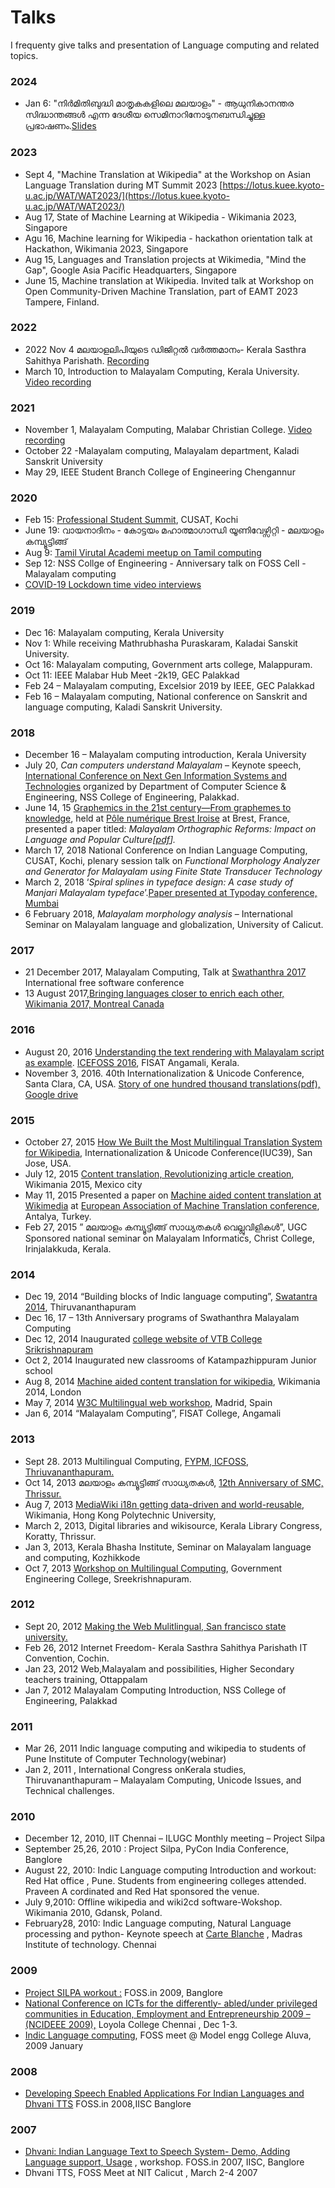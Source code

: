 # Talks

I frequenty give talks and presentation of Language computing and related topics.

### 2024

* Jan 6: "നിർമിതിബുദ്ധി മാതൃകകളിലെ മലയാളം" - ആധുനികാനന്തര സിദ്ധാന്തങ്ങൾ എന്ന ദേശീയ സെമിനാറിനോടുനബന്ധിച്ചുള്ള പ്രഭാഷണം.[Slides](https://docs.google.com/presentation/d/1tTjdwSdN8h08-MwAoiwDwwJDhrSEDbVyEvw3KK1CzuM/edit#slide=id.p)

### 2023

* Sept 4, "Machine Translation at Wikipedia" at the Workshop on Asian Language Translation during MT Summit 2023 [https://lotus.kuee.kyoto-u.ac.jp/WAT/WAT2023/](https://lotus.kuee.kyoto-u.ac.jp/WAT/WAT2023/)
* Aug 17, State of Machine Learning at Wikipedia - Wikimania 2023, Singapore
* Agu 16, Machine learning for Wikipedia - hackathon orientation talk at Hackathon, Wikimania 2023, Singapore
* Aug 15, Languages and Translation projects at Wikimedia, "Mind the Gap", Google Asia Pacific Headquarters, Singapore
* June 15, Machine translation at Wikipedia. Invited talk at Workshop on Open Community-Driven Machine Translation, part of EAMT 2023 Tampere, Finland.

### 2022

* 2022 Nov 4 മലയാളലിപിയുടെ ഡിജിറ്റൽ വർത്തമാനം- Kerala Sasthra Sahithya Parishath. [Recording](https://www.youtube.com/watch?v=9F7nF82Jnhk)&#x20;
* March 10, Introduction to Malayalam Computing, Kerala University. [Video recording](https://www.youtube.com/watch?v=nM\_WyQQN2\_M)

### 2021

* November 1, Malayalam Computing, Malabar Christian College. [Video recording](https://www.youtube.com/watch?v=ox89Ia\_eGyw)
* October 22 -Malayalam computing, Malayalam department, Kaladi Sanskrit University
* May 29, IEEE Student Branch College of Engineering Chengannur

### 2020 <a href="#2020" id="2020"></a>

* Feb 15: [Professional Student Summit](https://thottingal.in/blog/2020/02/27/professional-student-summit/), CUSAT, Kochi
* June 19: വായനാദിനം - കോട്ടയം മഹാത്മാഗാന്ധി യൂണിവേഴ്സിറ്റി - മലയാളം കമ്പ്യൂട്ടിങ്ങ്
* Aug 9: [Tamil Virutal Academi meetup on Tamil computing](https://thottingal.in/blog/2020/08/20/tamil-computing-virtual-meetup/)
* Sep 12: NSS Collge of Engineering - Anniversary talk on FOSS Cell - Malayalam computing
* [COVID-19 Lockdown time video interviews](https://thottingal.in/blog/2020/06/20/video-interviews-smc-and-foss/)

### 2019 <a href="#2019" id="2019"></a>

* Dec 16: Malayalam computing, Kerala University
* Nov 1: While receiving Mathrubhasha Puraskaram, Kaladai Sanskit University.
* Oct 16: Malayalam computing, Government arts college, Malappuram.
* Oct 11: IEEE Malabar Hub Meet -2k19, GEC Palakkad
* Feb 24 – Malayalam computing,  Excelsior 2019 by IEEE, GEC Palakkad
* Feb 16 – Malayalam computing, National conference on Sanskrit and language computing, Kaladi Sanskrit University.

### 2018 <a href="#2018" id="2018"></a>

* December 16 – Malayalam computing introduction, Kerala University
* July 20, _Can computers understand Malayalam_ – Keynote speech, [International Conference on Next Gen Information Systems and Technologies](http://ngist18.com/) organized by Department of Computer Science & Engineering, NSS College of Engineering, Palakkad.
* June 14, 15 [Graphemics in the 21st century—From graphemes to knowledge](http://conferences.telecom-bretagne.eu/grafematik/), held at [Pôle numérique Brest Iroise](https://campusnumerique-carte.u-bretagneloire.fr/Plouzane.TA\_Pole\_Iroise.html) at Brest, France, presented a paper titled: _Malayalam Orthographic Reforms: Impact on Language and Popular Culture\[_[_pdf_](https://thottingal.in/documents/Malayalam%20Orthographic%20Reforms\_%20Impact%20on%20Language%20and%20Popular%20Culture.pdf)_]._
* March 17, 2018 National Conference on Indian Language Computing, CUSAT, Kochi, plenary session talk on  _Functional Morphology Analyzer and Generator for Malayalam using Finite State Transducer Technology_
* March 2, 2018 ‘_Spiral splines in typeface design: A case study of Manjari Malayalam typeface_’.[Paper presented at Typoday conference, Mumbai](https://thottingal.in/blog/2018/03/04/typoday-2018/)
* 6 February 2018, _Malayalam morphology analysis_ – International Seminar on Malayalam language and globalization, University of Calicut.

### 2017 <a href="#2017" id="2017"></a>

* 21 December  2017, Malayalam Computing, Talk at [Swathanthra 2017](https://swatantra.net.in/) International free software conference
* 13 August 2017,[Bringing languages closer to enrich each other, Wikimania 2017, Montreal Canada](https://wikimania2017.wikimedia.org/wiki/Submissions/Bringing\_languages\_closer\_to\_enrich\_each\_other)

### 2016 <a href="#2016" id="2016"></a>

* August 20, 2016 [Understanding the text rendering with Malayalam script as example](http://thottingal.in/presentations/Malayalam\_Text\_Rendering.pdf). [ICEFOSS 2016](http://icefoss.fisat.ac.in/), FISAT Angamali, Kerala.
* November 3, 2016. 40th Internationalization & Unicode Conference, Santa Clara, CA, USA. [Story of one hundred thousand translations(pdf),](http://www.unicodeconference.org/presentations/S8T1-Thottingal.pdf) [Google drive](https://docs.google.com/presentation/d/1\_lG\_qvmpJqEaus1dGWI0xQehRuzSo8hcChpJW-m8j-c/edit#slide=id.gb6182c216\_3\_8)

### 2015 <a href="#2015" id="2015"></a>

* October 27, 2015  [How We Built the Most Multilingual Translation System for Wikipedia](https://docs.google.com/presentation/d/1uLy-euyn1m0ku\_qMO0t0nWzES\_36vslC5N4H7VQQgeQ/), Internationalization & Unicode Conference(IUC39), San Jose, USA.
* July 12, 2015 [Content translation, Revolutionizing article creation](https://wikimania2015.wikimedia.org/wiki/Submissions/Revolutionizing\_article\_creation\_using\_Content\_Translation), Wikimania 2015, Mexico city
* May 11, 2015 Presented a paper on [Machine aided content translation at Wikimedia](http://thottingal.in/documents/eamt2015\_cx.pdf) at [European Association of Machine Translation conference](http://eamt2015.org/), Antalya, Turkey.
* Feb 27, 2015 ” മലയാളം കമ്പ്യൂട്ടിങ്ങ് സാധ്യതകള്‍ വെല്ലുവിളികള്‍”, UGC Sponsored national seminar on Malayalam Informatics, Christ College, Irinjalakkuda, Kerala.

### 2014 <a href="#2014" id="2014"></a>

* Dec 19, 2014 “Building blocks of Indic language computing”, [Swatantra 2014](http://icfoss.in/fs2014/prog.html), Thiruvananthapuram
* Dec 16, 17 – 13th Anniversary programs of Swathanthra Malayalam Computing
* Dec 12, 2014 Inaugurated [college website of VTB College Srikrishnapuram](http://vtb.ac.in/)
* Oct 2, 2014 Inaugurated new classrooms of Katampazhippuram Junior school
* Aug 8, 2014 [Machine aided content translation for wikipedia](http://thottingal.in/blog/2014/08/18/talk-at-wikimania-2014/), Wikimania 2014, London
* May 7, 2014 [W3C Multilingual web workshop](http://www.multilingualweb.eu/documents/2014-madrid-workshop/2014-madrid-program), Madrid, Spain
* Jan 6, 2014 “Malayalam Computing”, FISAT College, Angamali&#x20;

### 2013 <a href="#2013" id="2013"></a>

* Sept 28. 2013 Multilingual Computing, [FYPM, ICFOSS, Thriuvananthapuram.](http://programs.icfoss.org/fypm2013/schedule.html)
* Oct 14, 2013  മലയാളം കമ്പ്യൂട്ടിങ്ങ് സാധ്യതകള്‍, [12th Anniversary of SMC, Thrissur.](http://12.smc.org.in/)
* Aug 7, 2013  [MediaWiki i18n getting data-driven and world-reusable](https://wikimania2013.wikimedia.org/wiki/Submissions/MediaWiki\_i18n\_getting\_data-driven\_and\_world-reusable), Wikimania, Hong Kong Polytechnic University,
* March 2, 2013, Digital libraries and wikisource, Kerala Library Congress, Koratty, Thrissur.
* Jan 3, 2013, Kerala Bhasha Institute, Seminar on Malayalam language and computing, Kozhikkode
* Oct 7, 2013 [Workshop on Multilingual Computing](http://www.simplegroups.in/2013/10/workshop-on-multilingual-computing.html), Government Engineering College, Sreekrishnapuram.

### 2012 <a href="#2012" id="2012"></a>

* Sept 20, 2012 [Making the Web Mulitlingual, San francisco state university.](http://commons.sfsu.edu/event/making-web-multilingual-wikipedia)
* Feb 26, 2012 Internet Freedom- Kerala Sasthra Sahithya Parishath IT Convention, Cochin.
* Jan 23, 2012 Web,Malayalam and possibilities, Higher Secondary teachers training, Ottappalam
* Jan 7, 2012 Malayalam Computing Introduction, NSS College of Engineering, Palakkad

### 2011 <a href="#2011" id="2011"></a>

* Mar 26, 2011 Indic language computing and wikipedia to students of Pune Institute of Computer Technology(webinar)
* Jan 2,  2011 , International Congress onKerala studies, Thiruvananthapuram – Malayalam Computing, Unicode Issues, and Technical challenges.

### 2010 <a href="#2010" id="2010"></a>

* December 12, 2010,  IIT Chennai – ILUGC Monthly meeting – Project Silpa
* September 25,26, 2010 : Project Silpa, PyCon India Conference, Banglore
* August 22, 2010:  Indic Language computing Introduction and workout: Red Hat office , Pune. Students from engineering colleges attended. Praveen A cordinated and Red Hat sponsored the venue.
* July 9,2010:  Offline wikipedia and wiki2cd software-Wokshop. Wikimania 2010, Gdansk, Poland.
* February28, 2010: Indic Language computing, Natural Language processing and python- Keynote speech at [Carte Blanche](http://www.cb.csmit.org/cbx/) , Madras Institute of technology. Chennai

### 2009 <a href="#2009" id="2009"></a>

* [Project SILPA workout :](http://foss.in/2009/schedules/talkdetailspub.php?talkid=70) FOSS.in 2009, Banglore
* [National Conference on ICTs for the differently- abled/under privileged communities in Education, Employment and Entrepreneurship 2009 – (NCIDEEE 2009),](http://cis-india.org/events/ncideee-2009) Loyola College Chennai , Dec 1-3.
* [Indic Language computing](http://www.sarathlakshman.info/2009/01/28/fossmeet-mec-is-over/), FOSS meet @ Model engg College Aluva, 2009 January

### 2008 <a href="#2008" id="2008"></a>

* [Developing Speech Enabled Applications For Indian Languages and Dhvani TTS](http://foss.in/2008/register/speakers/talkdetailspub.php?talkid=586) FOSS.in 2008,IISC Banglore

### 2007 <a href="#2007" id="2007"></a>

* [Dhvani: Indian Language Text to Speech System- Demo, Adding Language support, Usage](http://foss.in/2007/register/speakers/talkdetailspub.php?talkid=370) , workshop. FOSS.in 2007, IISC, Banglore
* Dhvani TTS, FOSS Meet at NIT Calicut , March 2-4 2007
